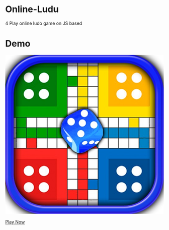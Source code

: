 # Online-Ludu

4 Play online ludo game on JS based 

# Demo
![](./Images/512x512bb.jpg)

[Play Now](https://naemazam.github.io/Online-Ludo/)


